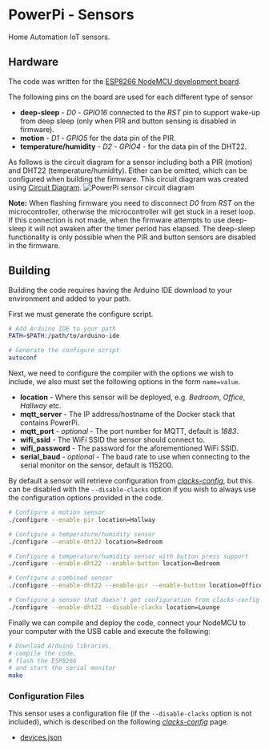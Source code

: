 # PowerPi - Sensors

Home Automation IoT sensors.

## Hardware

The code was written for the [ESP8266 NodeMCU development board](https://en.wikipedia.org/wiki/NodeMCU).

The following pins on the board are used for each different type of sensor

-   **deep-sleep** - _D0_ - _GPIO16_ connected to the _RST_ pin to support wake-up from deep sleep (only when PIR and button sensing is disabled in firmware).
-   **motion** - _D1_ - _GPIO5_ for the data pin of the PIR.
-   **temperature/humidity** - _D2_ - _GPIO4_ - for the data pin of the DHT22.

As follows is the circuit diagram for a sensor including both a PIR (motion) and DHT22 (temperature/humidity). Either can be omitted, which can be configured when building the firmware. This circuit diagram was created using [Circuit Diagram](https://www.circuit-diagram.org/editor/).
![PowerPi sensor circuit diagram](./circuit/circuit.svg)

**Note:** When flashing firmware you need to disconnect _D0_ from _RST_ on the microcontroller, otherwise the microcontroller will get stuck in a reset loop. If this connection is not made, when the firmware attempts to use deep-sleep it will not awaken after the timer period has elapsed. The deep-sleep functionality is only possible when the PIR and button sensors are disabled in the firmware.

## Building

Building the code requires having the Arduino IDE download to your environment and added to your path.

First we must generate the configure script.

```bash
# Add Arduino IDE to your path
PATH=$PATH:/path/to/arduino-ide

# Generate the configure script
autoconf
```

Next, we need to configure the compiler with the options we wish to include, we also must set the following options in the form `name=value`.

-   **location** - Where this sensor will be deployed, e.g. _Bedroom_, _Office_, _Hallway_ etc.
-   **mqtt_server** - The IP address/hostname of the Docker stack that contains PowerPi.
-   **mqtt_port** - _optional_ - The port number for MQTT, default is _1883_.
-   **wifi_ssid** - The WiFi SSID the sensor should connect to.
-   **wifi_password** - The password for the aforementioned WiFi SSID.
-   **serial_baud** - _optional_ - The baud rate to use when connecting to the serial monitor on the sensor, default is 115200.

By default a sensor will retrieve configuration from [_clacks-config_](../services/clacks-config/README.md), but this can be disabled with the `--disable-clacks` option if you wish to always use the configuration options provided in the code.

```bash
# Configure a motion sensor
./configure --enable-pir location=Hallway

# Configure a temperature/humidity sensor
./configure --enable-dht22 location=Bedroom

# Configure a temperature/humidity sensor with button press support
./configure --enable-dht22 --enable-button location=Bedroom

# Configure a combined sensor
./configure --enable-dht22 --enable-pir --enable-button location=Office

# Configure a sensor that doesn't get configuration from clacks-config
./configure --enable-dht22 --disable-clacks location=Lounge
```

Finally we can compile and deploy the code, connect your NodeMCU to your computer with the USB cable and execute the following:

```bash
# Download Arduino libraries,
# compile the code,
# flash the ESP8266
# and start the serial monitor
make
```

### Configuration Files

This sensor uses a configuration file (if the `--disable-clacks` option is not included), which is described on the following [_clacks-config_](../services/clacks-config/README.md) page.

-   [devices.json](../services/clacks-config/README.md#devicesjson)
